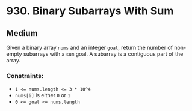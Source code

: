 # 930. Binary Subarrays With Sum

## Medium

Given a binary array `nums` and an integer `goal`, return the number of non-empty subarrays with a `sum` goal. A
subarray is a contiguous part of the array.

### Constraints:

- `1 <= nums.length <= 3 * 10^4`
- `nums[i]` is either `0` or `1`
- `0 <= goal <= nums.length`
